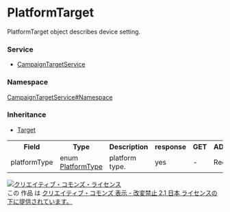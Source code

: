 # PlatformTarget
PlatformTarget object describes device setting.
### Service
+ [CampaignTargetService](../../services/CampaignTargetService.md)

### Namespace
[CampaignTargetService#Namespace](../../services/CampaignTargetService.md#namespace)

### Inheritance
+ [Target](Target.md)

<table>
 <tr>
  <th>Field</th>
  <th>Type</th>
  <th>Description</th>
  <th>response</th>
  <th>GET</th>
  <th>ADD</th>
  <th>SET</th>
  <th>REMOVE</th>
  <tr>
  <td>platformType</td>
  <td>enum <a href="PlatformType.md">PlatformType</a></td>
  <td>platform type.</td>
  <td>yes</td>
  <td> -</td>
  <td> Req</td>
  <td> Req</td>
  <td> -</td>
 </tr>
</table>

<a rel="license" href="http://creativecommons.org/licenses/by-nd/2.1/jp/"><img alt="クリエイティブ・コモンズ・ライセンス" style="border-width:0" src="https://i.creativecommons.org/l/by-nd/2.1/jp/88x31.png" /></a><br />この 作品 は <a rel="license" href="http://creativecommons.org/licenses/by-nd/2.1/jp/">クリエイティブ・コモンズ 表示 - 改変禁止 2.1 日本 ライセンスの下に提供されています。</a>
